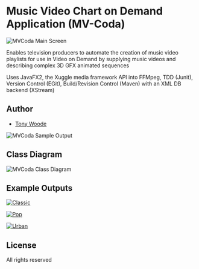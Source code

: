 Music Video Chart on Demand Application (MV-Coda)
=========

![MVCoda Main Screen](../images/MV-CoDA_adorned.png?raw=true)

Enables television producers to automate the creation of music video playlists for use in Video on Demand by supplying music videos and describing complex 3D GFX animated sequences 

Uses JavaFX2, the Xuggle media framework API into FFMpeg, TDD (Junit), Version Control (EGit), Build/Revision Control (Maven) with an XML DB backend (XStream)

## Author

* [Tony Woode](https://github.com/tonywoode)

![MVCoda Sample Output](../images/Diamonds.PNG?raw=true)

## Class Diagram
![MVCoda Class Diagram](../images/Class.PNG?raw=true)

## Example Outputs

[![Classic](https://img.youtube.com/vi/v7uLN1kVw4o/hqdefault.jpg)](https://youtu.be/v7uLN1kVw4o)

[![Pop](https://img.youtube.com/vi/jxH4naGkm6Y/hqdefault.jpg)](https://youtu.be/jxH4naGkm6Y)

[![Urban](https://img.youtube.com/vi/yFmM9-yjo6Y/hqdefault.jpg)](https://youtu.be/yFmM9-yjo6Y)

## License

All rights reserved



